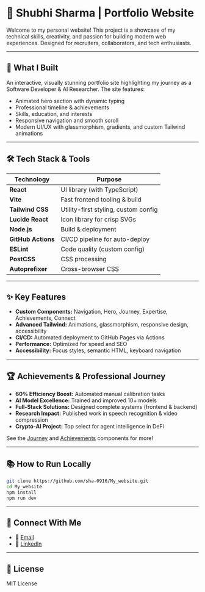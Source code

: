 
# 🚀 Shubhi Sharma | Portfolio Website

Welcome to my personal website! This project is a showcase of my technical skills, creativity, and passion for building modern web experiences. Designed for recruiters, collaborators, and tech enthusiasts.

---

## 🌟 What I Built

An interactive, visually stunning portfolio site highlighting my journey as a Software Developer & AI Researcher. The site features:
- Animated hero section with dynamic typing
- Professional timeline & achievements
- Skills, education, and interests
- Responsive navigation and smooth scroll
- Modern UI/UX with glassmorphism, gradients, and custom Tailwind animations

---

## 🛠️ Tech Stack & Tools

| Technology      | Purpose                                    |
|----------------|---------------------------------------------|
| **React**      | UI library (with TypeScript)                |
| **Vite**       | Fast frontend tooling & build                |
| **Tailwind CSS**| Utility-first styling, custom config        |
| **Lucide React**| Icon library for crisp SVGs                 |
| **Node.js**    | Build & deployment                          |
| **GitHub Actions**| CI/CD pipeline for auto-deploy           |
| **ESLint**     | Code quality (custom config)                |
| **PostCSS**    | CSS processing                              |
| **Autoprefixer**| Cross-browser CSS                          |

---

## ✨ Key Features

- **Custom Components:** Navigation, Hero, Journey, Expertise, Achievements, Connect
- **Advanced Tailwind:** Animations, glassmorphism, responsive design, accessibility
- **CI/CD:** Automated deployment to GitHub Pages via Actions
- **Performance:** Optimized for speed and SEO
- **Accessibility:** Focus styles, semantic HTML, keyboard navigation

---

## 🏆 Achievements & Professional Journey

- **60% Efficiency Boost:** Automated manual calibration tasks
- **AI Model Excellence:** Trained and improved 10+ models
- **Full-Stack Solutions:** Designed complete systems (frontend & backend)
- **Research Impact:** Published work in speech recognition & video compression
- **Crypto-AI Project:** Top select for agent intelligence in DeFi

See the [Journey](src/components/Journey.tsx) and [Achievements](src/components/Achievements.tsx) components for more!

---

## 📚 How to Run Locally

```bash
git clone https://github.com/sha-0916/My_website.git
cd My_website
npm install
npm run dev
```

---

## 🤝 Connect With Me

- 📧 [Email](mailto:sharma.shubhi0995@gmail.com)
- 💼 [LinkedIn](https://www.linkedin.com/in/shubhi-sh09/)

---

## 📄 License

MIT License
